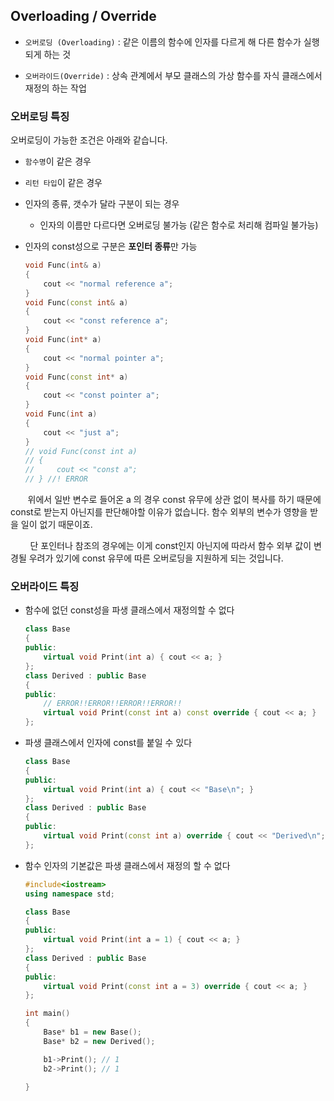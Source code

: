 ## Overloading / Override

- `오버로딩 (Overloading)` : 같은 이름의 함수에 인자를 다르게 해 다른 함수가 실행되게 하는 것

- `오버라이드(Override)` : 상속 관계에서 부모 클래스의 가상 함수를 자식 클래스에서 재정의 하는 작업

### 오버로딩 특징

오버로딩이 가능한 조건은 아래와 같습니다.

- `함수명`이 같은 경우

- `리턴 타입`이 같은 경우

- 인자의 종류, 갯수가 달라 구분이 되는 경우
  
  - 인자의 이름만 다르다면 오버로딩 불가능 (같은 함수로 처리해 컴파일 불가능)

- 인자의 const성으로 구분은 **포인터 종류**만 가능
  
  ```cpp
  void Func(int& a)
  {
      cout << "normal reference a";
  }
  void Func(const int& a)
  {
      cout << "const reference a";
  } 
  void Func(int* a)
  {
      cout << "normal pointer a";
  }
  void Func(const int* a)
  {
      cout << "const pointer a";
  }
  void Func(int a)
  {
      cout << "just a";
  }
  // void Func(const int a)
  // {
  //     cout << "const a";
  // } //! ERROR
  ```

       위에서 일반 변수로 들어온 a 의 경우 const 유무에 상관 없이 복사를 하기 때문에 const로 받는지 아닌지를 판단해야할 이유가 없습니다. 함수 외부의 변수가 영향을 받을 일이 없기 때문이죠.

        단 포인터나 참조의 경우에는 이게 const인지 아닌지에 따라서 함수 외부 값이 변경될 우려가 있기에 const 유무에 따른 오버로딩을 지원하게 되는 것입니다.

### 오버라이드 특징

- 함수에 없던 const성을 파생 클래스에서 재정의할 수 없다
  
  ```cpp
  class Base
  {
  public:
      virtual void Print(int a) { cout << a; }
  };
  class Derived : public Base
  {
  public:
      // ERROR!!ERROR!!ERROR!!ERROR!!
      virtual void Print(const int a) const override { cout << a; }
  };
  ```

- 파생 클래스에서 인자에 const를 붙일 수 있다
  
  ```cpp
  class Base
  {
  public:
      virtual void Print(int a) { cout << "Base\n"; }
  };
  class Derived : public Base
  {
  public:
      virtual void Print(const int a) override { cout << "Derived\n"; }
  };
  ```

- 함수 인자의 기본값은 파생 클래스에서 재정의 할 수 없다
  
  ```cpp
  #include<iostream>
  using namespace std;
  
  class Base
  {
  public:
      virtual void Print(int a = 1) { cout << a; }
  };
  class Derived : public Base
  {
  public:
      virtual void Print(const int a = 3) override { cout << a; }
  };

  int main()
  {
      Base* b1 = new Base();
      Base* b2 = new Derived();

      b1->Print(); // 1
      b2->Print(); // 1

  }

  ```
